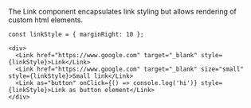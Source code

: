 The Link component encapsulates link styling but allows rendering of custom html elements.

```
const linkStyle = { marginRight: 10 };

<div>
  <Link href="https://www.google.com" target="_blank" style={linkStyle}>Link</Link>
  <Link href="https://www.google.com" target="_blank" size="small" style={linkStyle}>Small link</Link>
  <Link as="button" onClick={() => console.log('hi')} style={linkStyle}>Link as button element</Link>
</div>
```
